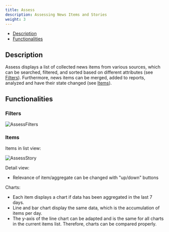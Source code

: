 ```yaml
---
title: Assess
description: Assessing News Items and Stories
weight: 3
---
```


* [Description](#description)
* [Functionalities](#functionalities)


## Description
Assess displays a list of collected news items from various sources, which can be searched, filtered, and sorted based on different attributes (see [Filters](#filters)). Furthermore, news items can be merged, added to reports, analyzed and have their state changed  (see [Items](#items)).

## Functionalities
### Filters

![AssessFilters](/docs/assess-nav-annotaded.png)

### Items
Items in list view:

![AssessStory](/docs/assess-story.png)

Detail view: 
* Relevance of item/aggregate can be changed with "up/down" buttons 

Charts: 
* Each item displays a chart if data has been aggregated in the last 7 days. 
* Line and bar chart display the same data, which is the accumulation of items per day.
* The y-axis of the line chart can be adapted and is the same for all charts in the current items list. Therefore, charts can be compared properly.
